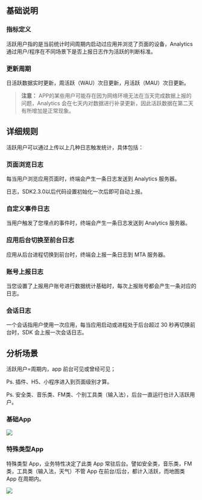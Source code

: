 ## 基础说明

### 指标定义
活跃用户指的是当前统计时间周期内启动过应用并浏览了页面的设备，Analytics 通过用户/程序在不同场景下是否上报日志作为活跃的判断标准。

### 更新周期
日活跃数据实时更新，周活跃（WAU）次日更新，月活跃（MAU）次日更新。
 
> **注意：**
> APP的某些用户可能存在因为网络环境无法在当天完成数据上报的问题，Analytics 会在七天内对数据进行补录更新，因此活跃数据在第二天有所增加是正常现象。
 
## 详细规则
活跃用户可以通过上传以上几种日志触发统计，具体包括：

### 页面浏览日志

每当用户浏览应用页面时，终端会产生一条日志发送到 Analytics 服务器。

日志，SDK2.3.0以后代码设置初始化一次后即可自动上报。

### 自定义事件日志

当用户触发了您埋点的事件时，终端会产生一条日志发送到 Analytics 服务器。

### 应用后台切换至前台日志

应用从后台进程切换到前台时，终端会上报一条日志到 MTA 服务器。

### 账号上报日志

当您设置了上报用户账号进行数据统计基础时，每次上报账号都会产生一条对应的日志。

### 会话日志

一个会话指用户使用一次应用，每当应用启动或进程处于后台超过 30 秒再切换前台时，SDK 会上报一次会话日志。

## 分析场景

活跃用户=周期内，app 前台可见或曾经可见；

Ps. 插件、H5、小程序进入到页面级别才算。

Ps. 安全类、音乐类、FM类、个别工具类（输入法），后台一直运行也计入活跃用户。

### 基础App

![](http://docs.developer.qq.com/mta/assets/active_scene.png)

### 特殊类型App

特殊类型 App，业务特性决定了此类 App 常驻后台。譬如安全类，音乐类，FM类，工具类（输入法，天气）不管 App 在前台/后台，都计入活跃，而地图类 App 在周期内。

![](http://docs.developer.qq.com/mta/assets/active_scene_special.png)
